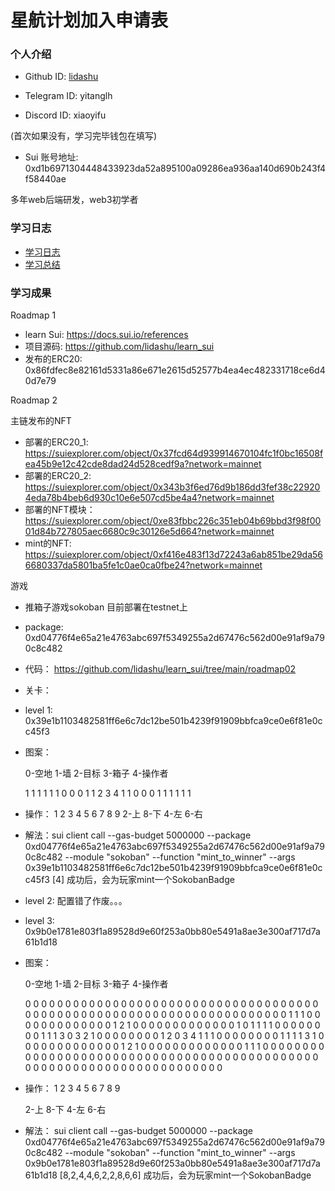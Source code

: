 # 星航计划加入申请表

### 个人介绍

* Github ID: [lidashu](https://github.com/lidashu)

* Telegram ID: yitanglh

* Discord ID: xiaoyifu

(首次如果没有，学习完毕钱包在填写)
* Sui 账号地址: 0xd1b6971304448433923da52a895100a09286ea936aa140d690b243f4f58440ae

多年web后端研发，web3初学者

### 学习日志

- [学习日志](journal.md)
- [学习总结](summary.md)

### 学习成果

Roadmap  1  
- learn Sui: https://docs.sui.io/references
- 项目源码: https://github.com/lidashu/learn_sui
- 发布的ERC20: 0x86fdfec8e82161d5331a86e671e2615d52577b4ea4ec482331718ce6d40d7e79

Roadmap 2

主链发布的NFT

- 部署的ERC20_1: https://suiexplorer.com/object/0x37fcd64d939914670104fc1f0bc16508fea45b9e12c42cde8dad24d528cedf9a?network=mainnet
- 部署的ERC20_2: https://suiexplorer.com/object/0x343b3f6ed76d9b186dd3fef38c229204eda78b4beb6d930c10e6e507cd5be4a4?network=mainnet
- 部署的NFT模块：https://suiexplorer.com/object/0xe83fbbc226c351eb04b69bbd3f98f0001d84b727805aec6680c9c30126e5d664?network=mainnet
- mint的NFT: https://suiexplorer.com/object/0xf416e483f13d72243a6ab851be29da566680337da5801ba5fe1c0ae0ca0fbe24?network=mainnet

游戏

- 推箱子游戏sokoban 目前部署在testnet上
- package: 0xd04776f4e65a21e4763abc697f5349255a2d67476c562d00e91af9a790c8c482
- 代码： https://github.com/lidashu/learn_sui/tree/main/roadmap02
- 关卡：
- level 1: 0x39e1b1103482581ff6e6c7dc12be501b4239f91909bbfca9ce0e6f81e0cc45f3
- 图案：

    0-空地 1-墙 2-目标 3-箱子 4-操作者

    1 1 1 1 1
    1 0 0 0 1
    1 2 3 4 1
    1 0 0 0 1
    1 1 1 1 1

- 操作：
    1 2 3
    4 5 6
    7 8 9
    2-上 8-下 4-左 6-右

- 解法：sui client call --gas-budget 5000000 --package 0xd04776f4e65a21e4763abc697f5349255a2d67476c562d00e91af9a790c8c482 --module "sokoban" --function "mint_to_winner" --args 0x39e1b1103482581ff6e6c7dc12be501b4239f91909bbfca9ce0e6f81e0cc45f3 \[4\]
成功后，会为玩家mint一个SokobanBadge


- level 2: 配置错了作废。。。

- level 3: 0x9b0e1781e803f1a89528d9e60f253a0bb80e5491a8ae3e300af717d7a61b1d18
- 图案：

    0-空地 1-墙 2-目标 3-箱子 4-操作者

    0 0 0 0 0 0 0 0 0 0 0 0 0 0 0 0 
    0 0 0 0 0 0 0 0 0 0 0 0 0 0 0 0 
    0 0 0 0 0 0 0 0 0 0 0 0 0 0 0 0 
    0 0 0 0 0 0 0 0 0 0 0 0 0 0 0 0 
    0 0 0 0 0 0 1 1 1 0 0 0 0 0 0 0 
    0 0 0 0 0 0 1 2 1 0 0 0 0 0 0 0 
    0 0 0 0 0 0 1 0 1 1 1 1 0 0 0 0 
    0 0 0 0 1 1 1 3 0 3 2 1 0 0 0 0 
    0 0 0 0 1 2 0 3 4 1 1 1 0 0 0 0 
    0 0 0 0 1 1 1 1 3 1 0 0 0 0 0 0 
    0 0 0 0 0 0 0 1 2 1 0 0 0 0 0 0 
    0 0 0 0 0 0 0 1 1 1 0 0 0 0 0 0 
    0 0 0 0 0 0 0 0 0 0 0 0 0 0 0 0 
    0 0 0 0 0 0 0 0 0 0 0 0 0 0 0 0 
    0 0 0 0 0 0 0 0 0 0 0 0 0 0 0 0 
    0 0 0 0 0 0 0 0 0 0 0 0 0 0 0 0

- 操作：
    1 2 3
    4 5 6
    7 8 9

    2-上 8-下 4-左 6-右

- 解法： sui client call --gas-budget 5000000 --package 0xd04776f4e65a21e4763abc697f5349255a2d67476c562d00e91af9a790c8c482 --module "sokoban" --function "mint_to_winner" --args 0x9b0e1781e803f1a89528d9e60f253a0bb80e5491a8ae3e300af717d7a61b1d18 \[8,2,4,4,6,2,2,8,6,6\]
成功后，会为玩家mint一个SokobanBadge
